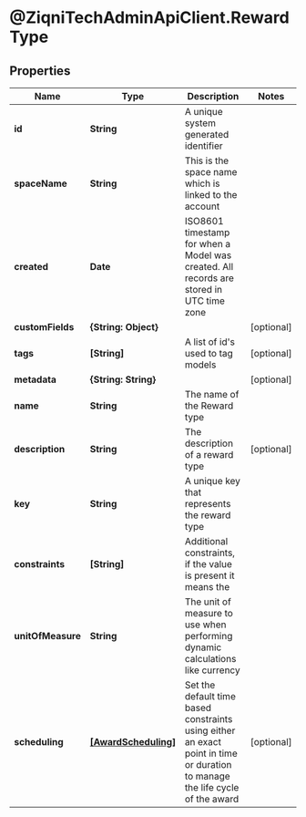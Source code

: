 # @ZiqniTechAdminApiClient.RewardType

## Properties

Name | Type | Description | Notes
------------ | ------------- | ------------- | -------------
**id** | **String** | A unique system generated identifier | 
**spaceName** | **String** | This is the space name which is linked to the account | 
**created** | **Date** | ISO8601 timestamp for when a Model was created. All records are stored in UTC time zone | 
**customFields** | **{String: Object}** |  | [optional] 
**tags** | **[String]** | A list of id&#39;s used to tag models | [optional] 
**metadata** | **{String: String}** |  | [optional] 
**name** | **String** | The name of the Reward type | 
**description** | **String** | The description of a reward type | [optional] 
**key** | **String** | A unique key that represents the reward type | 
**constraints** | **[String]** | Additional constraints, if the value is present it means the | 
**unitOfMeasure** | **String** | The unit of measure to use when performing dynamic calculations like currency | 
**scheduling** | [**[AwardScheduling]**](AwardScheduling.md) | Set the default time based constraints using either an exact point in time or duration to manage the life cycle of the award | [optional] 



